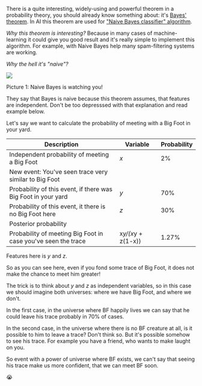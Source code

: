 There is a quite interesting, widely-using and powerful theorem in a probability theory, you should already know something about:
it's [Bayes' theorem](https://en.wikipedia.org/wiki/Bayes%27_theorem). In AI this theorem are used for ["Naive Bayes classifier" algorithm](https://en.wikipedia.org/wiki/Naive_Bayes_classifier).

_Why this theorem is interesting?_ Because in many cases of machine-learning it could give you good result and it's really simple to implement this algorithm. For example, with Naive Bayes help many spam-filtering systems are working.

_Why the hell it's "naive"?_ 

![](https://upload.wikimedia.org/wikipedia/commons/d/d4/Thomas_Bayes.gif)

Picture 1: Naive Bayes is watching you!

They say that Bayes is naive because this theorem assumes, that features are independent. Don't be too depresssed with that explanation and read example below.

Let's say we want to calculate the probability of meeting with a Big Foot in your yard.

| Description | Variable | Probability |
|-------------------|----|----|
| Independent probability of meeting a Big Foot | _x_ | 2% |
| New event: You've seen trace very similar to Big Foot |
| Probability of this event, if there was Big Foot in your yard | _y_ | 70% |
| Probability of this event, it there is no Big Foot here | _z_ | 30% |
| Posterior probability |
| Probability of meeting Big Foot in case you've seen the trace | x*y/(x*y + z(1-x)) | 1.27% |

Features here is _y_ and _z_.

So as you can see here, even if you fond some trace of Big Foot, it does not make the chance to meet him greater!

The trick is to think about _y_ and _z_ as independent variables, so in this case we should imagine both universes: where we have Big Foot, and where we don't.

In the first case, in the universe where BF happily lives we can say that he could leave his trace probably in 70% of cases.

In the second case, in the universe where there is no BF creature at all, is it possible to him to leave a trace? Don't think so. But it's possible somehow to see his trace. For example you have a friend, who wants to make laught on you.

So event with a power of universe where BF exists, we can't say that seeing his trace make us more confident, that we can meet BF soon.

:sob:
